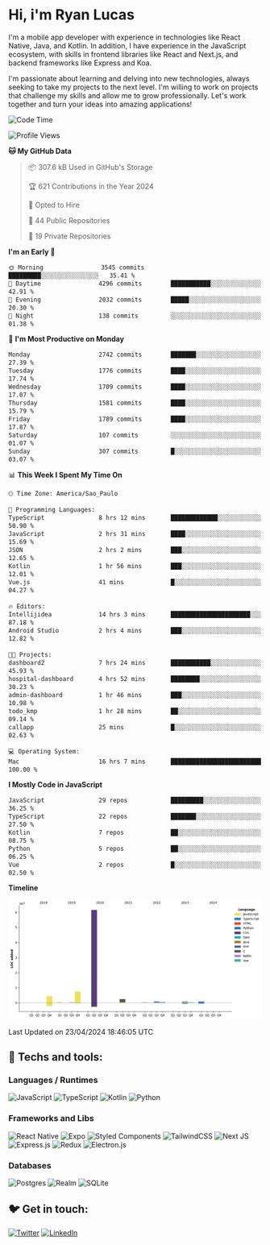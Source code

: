 # Hi, i'm Ryan Lucas

I'm a mobile app developer with experience in technologies like React Native, Java, and Kotlin.
In addition, I have experience in the JavaScript ecosystem, with skills in frontend libraries like React and Next.js, and backend frameworks like Express and Koa.

I'm passionate about learning and delving into new technologies, always seeking to take my projects to the next level. I'm willing to work on projects that challenge my skills and allow me to grow professionally. Let's work together and turn your ideas into amazing applications!


<!--START_SECTION:waka-->
![Code Time](http://img.shields.io/badge/Code%20Time-261%20hrs%208%20mins-blue)

![Profile Views](http://img.shields.io/badge/Profile%20Views-0-blue)

**🐱 My GitHub Data** 

> 📦 307.6 kB Used in GitHub's Storage 
 > 
> 🏆 621 Contributions in the Year 2024
 > 
> 💼 Opted to Hire
 > 
> 📜 44 Public Repositories 
 > 
> 🔑 19 Private Repositories 
 > 
**I'm an Early 🐤** 

```text
🌞 Morning                3545 commits        █████████░░░░░░░░░░░░░░░░   35.41 % 
🌆 Daytime                4296 commits        ███████████░░░░░░░░░░░░░░   42.91 % 
🌃 Evening                2032 commits        █████░░░░░░░░░░░░░░░░░░░░   20.30 % 
🌙 Night                  138 commits         ░░░░░░░░░░░░░░░░░░░░░░░░░   01.38 % 
```
📅 **I'm Most Productive on Monday** 

```text
Monday                   2742 commits        ███████░░░░░░░░░░░░░░░░░░   27.39 % 
Tuesday                  1776 commits        ████░░░░░░░░░░░░░░░░░░░░░   17.74 % 
Wednesday                1709 commits        ████░░░░░░░░░░░░░░░░░░░░░   17.07 % 
Thursday                 1581 commits        ████░░░░░░░░░░░░░░░░░░░░░   15.79 % 
Friday                   1789 commits        ████░░░░░░░░░░░░░░░░░░░░░   17.87 % 
Saturday                 107 commits         ░░░░░░░░░░░░░░░░░░░░░░░░░   01.07 % 
Sunday                   307 commits         █░░░░░░░░░░░░░░░░░░░░░░░░   03.07 % 
```


📊 **This Week I Spent My Time On** 

```text
🕑︎ Time Zone: America/Sao_Paulo

💬 Programming Languages: 
TypeScript               8 hrs 12 mins       █████████████░░░░░░░░░░░░   50.90 % 
JavaScript               2 hrs 31 mins       ████░░░░░░░░░░░░░░░░░░░░░   15.69 % 
JSON                     2 hrs 2 mins        ███░░░░░░░░░░░░░░░░░░░░░░   12.65 % 
Kotlin                   1 hr 56 mins        ███░░░░░░░░░░░░░░░░░░░░░░   12.01 % 
Vue.js                   41 mins             █░░░░░░░░░░░░░░░░░░░░░░░░   04.27 % 

🔥 Editors: 
Intellijidea             14 hrs 3 mins       ██████████████████████░░░   87.18 % 
Android Studio           2 hrs 4 mins        ███░░░░░░░░░░░░░░░░░░░░░░   12.82 % 

🐱‍💻 Projects: 
dashboard2               7 hrs 24 mins       ███████████░░░░░░░░░░░░░░   45.93 % 
hospital-dashboard       4 hrs 52 mins       ████████░░░░░░░░░░░░░░░░░   30.23 % 
admin-dashboard          1 hr 46 mins        ███░░░░░░░░░░░░░░░░░░░░░░   10.98 % 
todo_kmp                 1 hr 28 mins        ██░░░░░░░░░░░░░░░░░░░░░░░   09.14 % 
callapp                  25 mins             █░░░░░░░░░░░░░░░░░░░░░░░░   02.63 % 

💻 Operating System: 
Mac                      16 hrs 7 mins       █████████████████████████   100.00 % 
```

**I Mostly Code in JavaScript** 

```text
JavaScript               29 repos            █████████░░░░░░░░░░░░░░░░   36.25 % 
TypeScript               22 repos            ███████░░░░░░░░░░░░░░░░░░   27.50 % 
Kotlin                   7 repos             ██░░░░░░░░░░░░░░░░░░░░░░░   08.75 % 
Python                   5 repos             ██░░░░░░░░░░░░░░░░░░░░░░░   06.25 % 
Vue                      2 repos             █░░░░░░░░░░░░░░░░░░░░░░░░   02.50 % 
```



**Timeline**

![Lines of Code chart](https://raw.githubusercontent.com/RyanGst/RyanGst/main/assets/bar_graph.png)


 Last Updated on 23/04/2024 18:46:05 UTC
<!--END_SECTION:waka-->

## 🔧 Techs and tools: 

### Languages / Runtimes
![JavaScript](https://img.shields.io/badge/javascript-%23323330.svg?style=for-the-badge&logo=javascript&logoColor=%23F7DF1E)
![TypeScript](https://img.shields.io/badge/typescript-%23007ACC.svg?style=for-the-badge&logo=typescript&logoColor=white)
![Kotlin](https://img.shields.io/badge/kotlin-%230095D5.svg?style=for-the-badge&logo=kotlin&logoColor=white) ![Python](https://img.shields.io/badge/python-3670A0?style=for-the-badge&logo=python&logoColor=ffdd54)

### Frameworks and Libs
![React Native](https://img.shields.io/badge/react_native-%2320232a.svg?style=for-the-badge&logo=react&logoColor=%2361DAFB)
![Expo](https://img.shields.io/badge/expo-1C1E24?style=for-the-badge&logo=expo&logoColor=#D04A37)
![Styled Components](https://img.shields.io/badge/styled--components-DB7093?style=for-the-badge&logo=styled-components&logoColor=white)
![TailwindCSS](https://img.shields.io/badge/tailwindcss-%2338B2AC.svg?style=for-the-badge&logo=tailwind-css&logoColor=white)
![Next JS](https://img.shields.io/badge/Next-black?style=for-the-badge&logo=next.js&logoColor=white)
![Express.js](https://img.shields.io/badge/express.js-%23404d59.svg?style=for-the-badge&logo=express&logoColor=%2361DAFB)
![Redux](https://img.shields.io/badge/redux-%23593d88.svg?style=for-the-badge&logo=redux&logoColor=white)
![Electron.js](https://img.shields.io/badge/Electron-191970?style=for-the-badge&logo=Electron&logoColor=white)

### Databases
![Postgres](https://img.shields.io/badge/postgres-%23316192.svg?style=for-the-badge&logo=postgresql&logoColor=white)
![Realm](https://img.shields.io/badge/Realm-39477F?style=for-the-badge&logo=realm&logoColor=white)
![SQLite](https://img.shields.io/badge/sqlite-%2307405e.svg?style=for-the-badge&logo=sqlite&logoColor=white)

## 🐦 Get in touch:

[![Twitter](https://img.shields.io/badge/Twitter-%231DA1F2.svg?style=for-the-badge&logo=Twitter&logoColor=white)](https://twitter.com/ryangst_)
[![LinkedIn](https://img.shields.io/badge/linkedin-%230077B5.svg?style=for-the-badge&logo=linkedin&logoColor=white)](https://www.linkedin.com/in/ryan-lucas-machado/)
